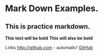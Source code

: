 # Mark Down Examples.

## This is practice markdown.

**This text will be bold**
__This will also be bold__

Links
http://github.com - automatic!
[GitHub](http://github.com)

